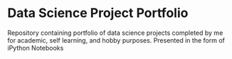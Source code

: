 # Data Science Project Portfolio 
Repository containing portfolio of data science projects completed by me for academic, self learning, and hobby purposes. Presented in the form of iPython Notebooks
